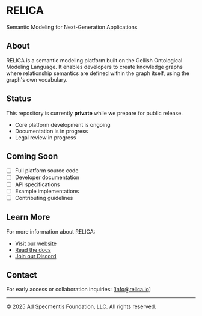 # RELICA

Semantic Modeling for Next-Generation Applications

## About

RELICA is a semantic modeling platform built on the Gellish Ontological Modeling Language. It enables developers to create knowledge graphs where relationship semantics are defined within the graph itself, using the graph's own vocabulary.

## Status

This repository is currently **private** while we prepare for public release. 

- Core platform development is ongoing
- Documentation is in progress
- Legal review in progress

## Coming Soon

- [ ] Full platform source code
- [ ] Developer documentation
- [ ] API specifications
- [ ] Example implementations
- [ ] Contributing guidelines

## Learn More

For more information about RELICA:
- [Visit our website](https://relica.io)
- [Read the docs](https://corpus-relica.github.io)
- [Join our Discord](https://discord.gg/DhA95rvqyJ)

## Contact

For early access or collaboration inquiries: [info@relica.io]

---

© 2025 Ad Specmentis Foundation, LLC. All rights reserved.
